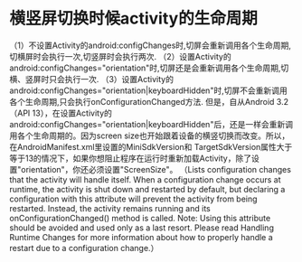 # 横竖屏切换时候activity的生命周期

（1）不设置Activity的android:configChanges时,切屏会重新调用各个生命周期,切横屏时会执行一次,切竖屏时会执行两次. 
（2）设置Activity的android:configChanges="orientation"时,切屏还是会重新调用各个生命周期,切横、竖屏时只会执行一次. 
（3）设置Activity的android:configChanges="orientation|keyboardHidden"时,切屏不会重新调用各个生命周期,只会执行onConfigurationChanged方法.
但是，自从Android 3.2（API 13），在设置Activity的android:configChanges="orientation|keyboardHidden"后，还是一样会重新调用各个生命周期的。因为screen size也开始跟着设备的横竖切换而改变。所以，在AndroidManifest.xml里设置的MiniSdkVersion和 TargetSdkVersion属性大于等于13的情况下，如果你想阻止程序在运行时重新加载Activity，除了设置"orientation"，你还必须设置"ScreenSize"。
（Lists configuration changes that the activity will handle itself. When a configuration change occurs at runtime, the activity is shut down and restarted by default, but declaring a configuration with this attribute will prevent the activity from being restarted. Instead, the activity remains running and its onConfigurationChanged() method is called.
Note: Using this attribute should be avoided and used only as a last resort. Please read Handling Runtime Changes for more information about how to properly handle a restart due to a configuration change.）